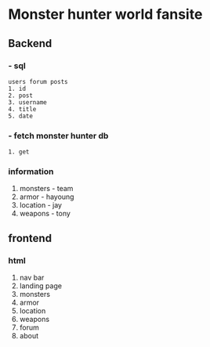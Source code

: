# Monster hunter world fansite #
## Backend
### - sql
    users forum posts
    1. id
    2. post
    3. username
    4. title
    5. date
### - fetch monster hunter db
    1. get
### information
1. monsters - team
2. armor - hayoung
3. location - jay 
4. weapons - tony

## frontend
### html
1. nav bar
2. landing page
3. monsters
4. armor
5. location
6. weapons
7. forum
8. about

